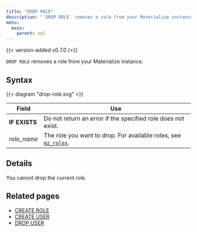 ```yaml
---
title: "DROP ROLE"
description: "`DROP ROLE` removes a role from your Materialize instance."
menu:
  main:
    parent: sql
---
```


{{< version-added v0.7.0 />}}

`DROP ROLE` removes a role from your Materialize instance.

## Syntax

{{< diagram "drop-role.svg" >}}

Field | Use
------|-----
**IF EXISTS** | Do not return an error if the specified role does not exist.
_role_name_ | The role you want to drop. For available roles, see [`mz_roles`](../system-catalog#mz_roles).

## Details

You cannot drop the current role.

## Related pages

- [CREATE ROLE](../create-role)
- [CREATE USER](../create-user)
- [DROP USER](../drop-user)
